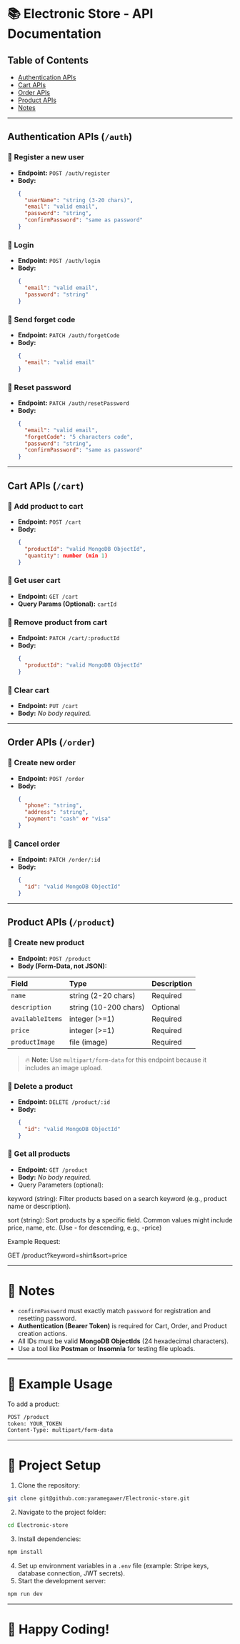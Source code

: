 # 📚 Electronic Store - API Documentation

## Table of Contents
- [Authentication APIs](#authentication-apis-auth)
- [Cart APIs](#cart-apis-cart)
- [Order APIs](#order-apis-order)
- [Product APIs](#product-apis-product)
- [Notes](#notes)

---

## Authentication APIs (`/auth`)

### 📌 Register a new user
- **Endpoint:** `POST /auth/register`
- **Body:**
  ```json
  {
    "userName": "string (3-20 chars)",
    "email": "valid email",
    "password": "string",
    "confirmPassword": "same as password"
  }
  ```

### 📌 Login
- **Endpoint:** `POST /auth/login`
- **Body:**
  ```json
  {
    "email": "valid email",
    "password": "string"
  }
  ```

### 📌 Send forget code
- **Endpoint:** `PATCH /auth/forgetCode`
- **Body:**
  ```json
  {
    "email": "valid email"
  }
  ```

### 📌 Reset password
- **Endpoint:** `PATCH /auth/resetPassword`
- **Body:**
  ```json
  {
    "email": "valid email",
    "forgetCode": "5 characters code",
    "password": "string",
    "confirmPassword": "same as password"
  }
  ```

---

## Cart APIs (`/cart`)

### 📌 Add product to cart
- **Endpoint:** `POST /cart`
- **Body:**
  ```json
  {
    "productId": "valid MongoDB ObjectId",
    "quantity": number (min 1)
  }
  ```

### 📌 Get user cart
- **Endpoint:** `GET /cart`
- **Query Params (Optional):** `cartId`

### 📌 Remove product from cart
- **Endpoint:** `PATCH /cart/:productId`
- **Body:**
  ```json
  {
    "productId": "valid MongoDB ObjectId"
  }
  ```

### 📌 Clear cart
- **Endpoint:** `PUT /cart`
- **Body:** _No body required._

---

## Order APIs (`/order`)

### 📌 Create new order
- **Endpoint:** `POST /order`
- **Body:**
  ```json
  {
    "phone": "string",
    "address": "string",
    "payment": "cash" or "visa"
  }
  ```

### 📌 Cancel order
- **Endpoint:** `PATCH /order/:id`
- **Body:**
  ```json
  {
    "id": "valid MongoDB ObjectId"
  }
  ```

---

## Product APIs (`/product`)

### 📌 Create new product
- **Endpoint:** `POST /product`
- **Body (Form-Data, not JSON):**

| Field | Type | Description |
|:------|:-----|:------------|
| `name` | string (2-20 chars) | Required |
| `description` | string (10-200 chars) | Optional |
| `availableItems` | integer (>=1) | Required |
| `price` | integer (>=1) | Required |
| `productImage` | file (image) | Required |

> 🔥 **Note:** Use `multipart/form-data` for this endpoint because it includes an image upload.

### 📌 Delete a product
- **Endpoint:** `DELETE /product/:id`
- **Body:**
  ```json
  {
    "id": "valid MongoDB ObjectId"
  }
  ```

### 📌 Get all products
- **Endpoint:** `GET /product`
- **Body:** _No body required._
- Query Parameters (optional):

keyword (string): Filter products based on a search keyword (e.g., product name or description).

sort (string): Sort products by a specific field. Common values might include price, name, etc. (Use - for descending, e.g., -price)

Example Request:

GET /product?keyword=shirt&sort=price

---

# 📌 Notes
- `confirmPassword` must exactly match `password` for registration and resetting password.
- **Authentication (Bearer Token)** is required for Cart, Order, and Product creation actions.
- All IDs must be valid **MongoDB ObjectIds** (24 hexadecimal characters).
- Use a tool like **Postman** or **Insomnia** for testing file uploads.

---

# 📂 Example Usage

To add a product:
```bash
POST /product
token: YOUR_TOKEN
Content-Type: multipart/form-data
```

---

# 📅 Project Setup

1. Clone the repository:
```bash
git clone git@github.com:yaramegawer/Electronic-store.git
```
2. Navigate to the project folder:
```bash
cd Electronic-store
```
3. Install dependencies:
```bash
npm install
```
4. Set up environment variables in a `.env` file (example: Stripe keys, database connection, JWT secrets).
5. Start the development server:
```bash
npm run dev
```

---

# 🌟 Happy Coding!

